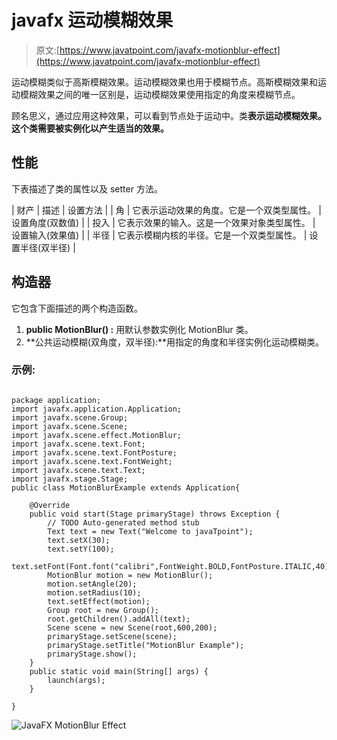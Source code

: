 # javafx 运动模糊效果

> 原文:[https://www.javatpoint.com/javafx-motionblur-effect](https://www.javatpoint.com/javafx-motionblur-effect)

运动模糊类似于高斯模糊效果。运动模糊效果也用于模糊节点。高斯模糊效果和运动模糊效果之间的唯一区别是，运动模糊效果使用指定的角度来模糊节点。

顾名思义，通过应用这种效果，可以看到节点处于运动中。类**表示运动模糊效果。这个类需要被实例化以产生适当的效果。**

## 性能

下表描述了类的属性以及 setter 方法。

| 财产 | 描述 | 设置方法 |
| 角 | 它表示运动效果的角度。它是一个双类型属性。 | 设置角度(双数值) |
| 投入 | 它表示效果的输入。这是一个效果对象类型属性。 | 设置输入(效果值) |
| 半径 | 它表示模糊内核的半径。它是一个双类型属性。 | 设置半径(双半径) |

## 构造器

它包含下面描述的两个构造函数。

1.  **public MotionBlur() :** 用默认参数实例化 MotionBlur 类。
2.  **公共运动模糊(双角度，双半径):**用指定的角度和半径实例化运动模糊类。

### 示例:

```

package application;
import javafx.application.Application;
import javafx.scene.Group;
import javafx.scene.Scene;
import javafx.scene.effect.MotionBlur;
import javafx.scene.text.Font;
import javafx.scene.text.FontPosture;
import javafx.scene.text.FontWeight;
import javafx.scene.text.Text;
import javafx.stage.Stage;
public class MotionBlurExample extends Application{

	@Override
	public void start(Stage primaryStage) throws Exception {
		// TODO Auto-generated method stub
		Text text = new Text("Welcome to javaTpoint");
		text.setX(30);
		text.setY(100);
		text.setFont(Font.font("calibri",FontWeight.BOLD,FontPosture.ITALIC,40));
		MotionBlur motion = new MotionBlur();
		motion.setAngle(20);
		motion.setRadius(10);
		text.setEffect(motion);
		Group root = new Group();
		root.getChildren().addAll(text);
		Scene scene = new Scene(root,600,200);
		primaryStage.setScene(scene);
		primaryStage.setTitle("MotionBlur Example");
		primaryStage.show();
	}
	public static void main(String[] args) {
		launch(args);
	}

}

```

![JavaFX MotionBlur Effect](../Images/49cc4651ee00c9377129d45caaa319bf.png)